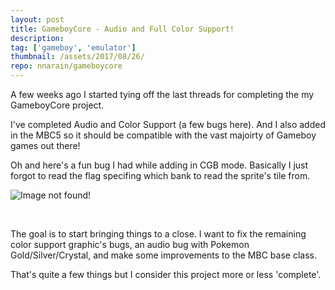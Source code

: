 ```yaml
---
layout: post
title: GameboyCore - Audio and Full Color Support!
description: 
tag: ['gameboy', 'emulator']
thumbnail: /assets/2017/08/26/
repo: nnarain/gameboycore
---
```



A few weeks ago I started tying off the last threads for completing the my GameboyCore project.

I've completed Audio and Color Support (a few bugs here). And I also added in the MBC5 so it should be compatible with the vast majoirty of Gameboy games out there!

Oh and here's a fun bug I had while adding in CGB mode. Basically I just forgot to read the flag specifing which bank to read the sprite's tile from.

![Image not found!](/assets/2017/08/26/wut.gif)

<br>

The goal is to start bringing things to a close. I want to fix the remaining color support graphic's bugs, an audio bug with Pokemon Gold/Silver/Crystal, and make some improvements to the MBC base class. 

That's quite a few things but I consider this project more or less 'complete'.
